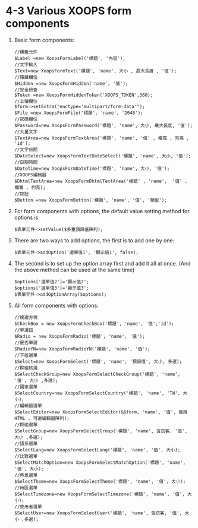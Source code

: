 # 4-3 Various XOOPS form components



1. Basic form components:

   ```text
   //標籤元件
   $Label =new XoopsFormLabel('標題', '內容');
   //文字輸入
   $Text=new XoopsFormText('標題', 'name', 大小 , 最大長度 , '值');
   //隱藏欄位
   $Hidden =new XoopsFormHidden('name', '值');
   //安全檢查
   $Token =new XoopsFormHiddenToken('XOOPS_TOKEN',360);
   //上傳欄位
   $form->setExtra("enctype='multipart/form-data'");
   $File =new XoopsFormFile('標題', 'name', '2048');
   //密碼欄位
   $Password=new XoopsFormPassword('標題', 'name', 大小, 最大長度, '值');
   //大量文字
   $TextArea=new XoopsFormTextArea('標題', 'name', '值' , 欄寬 , 列高 , 'id');
   //文字日期
   $DateSelect=new XoopsFormTextDateSelect('標題', 'name', 大小, '值');
   //日期時間
   $DateTime=new XoopsFormDateTime('標題', 'name', 大小, '值');
   //XOOPS編輯器
   $DhtmlTextArea=new XoopsFormDhtmlTextArea('標題' , 'name',  '值' , 欄寬 , 列高);
   //按鈕
   $Button =new XoopsFormButton('標題', 'name', '值', '類型');
   ```

2. For form components with options, the default value setting method for options is:

   ```text
   $表單元件->setValue($多重預設值陣列);
   ```

3. There are two ways to add options, the first is to add one by one:

   ```text
   $表單元件->addOption('選單值1', '顯示值1', false);
   ```

4. The second is to set up the option array first and add it all at once. \(And the above method can be used at the same time\)

   ```text
   $options['選單值2']='顯示值2';
   $options['選單值3']='顯示值3';
   $表單元件->addOptionArray($options);
   ```

5. All form components with options:

   ```text
   //複選方塊
   $CheckBox = new XoopsFormCheckBox('標題', 'name', '值','id');
   //單選鈕
   $Radio = new XoopsFormRadio('標題', 'name', '值');
   //是否單選
   $RadioYN=new XoopsFormRadioYN('標題', 'name', '值');
   //下拉選單
   $Select=new XoopsFormSelect('標題', 'name', '預設值', 大小, 多選);
   //群組核選
   $SelectCheckGroup=new XoopsFormSelectCheckGroup('標題', 'name', '值', 大小 ,多選);
   //國家選單
   $SelectCountry=new XoopsFormSelectCountry('標題', 'name', 'TW', 大小);
   //編輯器選單
   $SelectEditor=new XoopsFormSelectEditor(&$form, 'name', '值', 使用HTML , 可選編輯器陣列);
   //群組選單
   $SelectGroup=new XoopsFormSelectGroup('標題', 'name', 含訪客, '值', 大小 ,多選);
   //語系選單
   $SelectLang=new XoopsFormSelectLang('標題', 'name', '值', 大小);
   //比對選單
   $SelectMatchOption=new XoopsFormSelectMatchOption('標題', 'name', '值', 大小);
   //佈景選單
   $SelectTheme=new XoopsFormSelectTheme('標題', 'name', '值', 大小);
   //時區選單
   $SelectTimezone=new XoopsFormSelectTimezone('標題', 'name', '值', 大小);
   //使用者選單
   $SelectUser=new XoopsFormSelectUser('標題', 'name', 含訪客, '值', 大小 ,多選);
   ```

